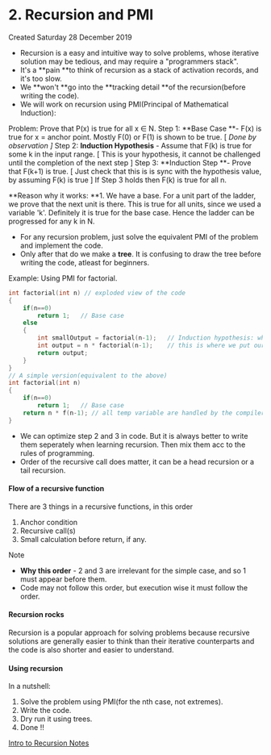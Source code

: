 # 2. Recursion and PMI
Created Saturday 28 December 2019

* Recursion is a easy and intuitive way to solve problems, whose iterative solution may be tedious, and may require a "programmers stack".
* It's a **pain **to think of recursion as a stack of activation records, and it's too slow.
* We **won't **go into the **tracking detail **of the recursion(before writing the code).
* We will work on recursion using PMI(Principal of Mathematical Induction):

Problem: Prove that P(x) is true for all x ∈ N.
Step 1: **Base Case **- F(x) is true for x = anchor point. Mostly F(0) or F(1) is shown to be true. [ *Done by observation ]*
Step 2: **Induction Hypothesis** - Assume that F(k) is true for some k in the input range. [ This is your hypothesis, it cannot be challenged until the completion of the next step ]
Step 3: **Induction Step **- Prove that F(k+1) is true. [  Just check that this is is sync with the hypothesis value, by assuming F(k) is true ]
If Step 3 holds then F(k) is true for all n.

**Reason why it works: **1. We have a base. For a unit part of the ladder, we prove that the next unit is there. This is true for all units, since we used a variable 'k'. Definitely it is true for the base case. Hence the ladder can be progressed for any k in N.


* For any recursion problem, just solve the equivalent PMI of the problem and implement the code.
* Only after that do we make a **tree**. It is confusing to draw the tree before writing the code, atleast for beginners.

Example: Using PMI for factorial.
```c++
int factorial(int n) // exploded view of the code
{
	if(n==0)
		return 1; 	// Base case
	else
	{
		int smallOutput = factorial(n-1); 	// Induction hypothesis: which is the function itself.
		int output = n * factorial(n-1); 	// this is where we put our hypothesis(i.e assumed solution).
		return output;
	}
}
// A simple version(equivalent to the above)
int factorial(int n)
{
	if(n==0)
		return 1; 	// Base case
	return n * f(n-1); // all temp variable are handled by the compiler
}
```
* We can optimize step 2 and 3 in code. But it is always better to write them seperately when learning recursion. Then mix them acc to the rules of programming.
* Order of the recursive call does matter, it can be a head recursion or a tail recursion.


#### Flow of a recursive function
There are 3 things in a recursive functions, in this order

1. Anchor condition
2. Recursive call(s)
3. Small calculation before return, if any.


Note

* **Why this order** - 2 and 3 are irrelevant for the simple case, and so 1 must appear before them.
* Code may not follow this order, but execution wise it must follow the order.


#### Recursion rocks
Recursion is a popular approach for solving problems because recursive solutions are generally easier to think than their iterative counterparts and the code is also shorter and easier to understand.

#### Using recursion
In a nutshell:

1. Solve the problem using PMI(for the nth case, not extremes).
2. Write the code.
3. Dry run it using trees.
4. Done !!

[Intro to Recursion Notes](recursionNotes1.pdf)

